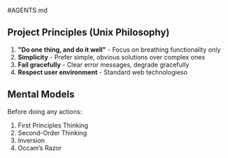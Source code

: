
#AGENTS.md
## Project Principles (Unix Philosophy)
1. **"Do one thing, and do it well"** - Focus on breathing functionality only
2. **Simplicity** - Prefer simple, obvious solutions over complex ones
3. **Fail gracefully** - Clear error messages, degrade gracefully
4. **Respect user environment** - Standard web technologieso

## Mental Models

Before doing any actions:

1. First Principles Thinking
2. Second-Order Thinking
3. Inversion
4. Occam’s Razor